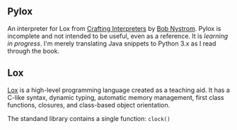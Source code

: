 ## Pylox

An interpreter for Lox from [Crafting Interpreters] by [Bob Nystrom].
Pylox is incomplete and not intended to be useful, even as a reference.
It is *learning in progress*. I'm merely translating Java snippets to Python
3.x as I read through the book.

## Lox

[Lox] is a high-level programming language created as a teaching aid.
It has a C-like syntax, dynamic typing, automatic memory management, first
class functions, closures, and class-based object orientation.

The standand library contains a single function: `clock()`

[bob nystrom]: http://stuffwithstuff.com/
[crafting interpreters]: http://craftinginterpreters.com/
[lox]: http://craftinginterpreters.com/the-lox-language.html
